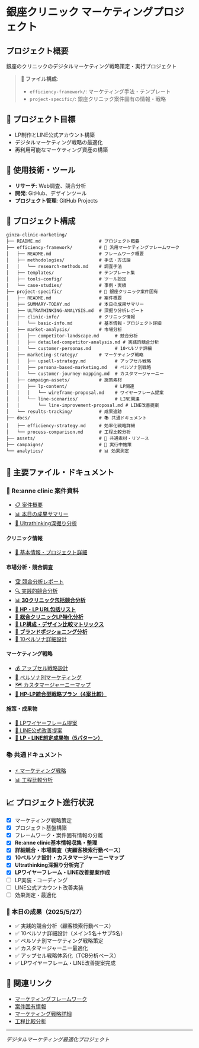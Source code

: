 # 銀座クリニック マーケティングプロジェクト

## プロジェクト概要
銀座のクリニックのデジタルマーケティング戦略策定・実行プロジェクト

> **📁 ファイル構成**: 
> - `efficiency-framework/`: マーケティング手法・テンプレート
> - `project-specific/`: 銀座クリニック案件固有の情報・戦略

## 🎯 プロジェクト目標
- LP制作とLINE公式アカウント構築
- デジタルマーケティング戦略の最適化
- 再利用可能なマーケティング資産の構築


## 🚀 使用技術・ツール
- **リサーチ**: Web調査、競合分析
- **開発**: GitHub、デザインツール
- **プロジェクト管理**: GitHub Projects

## 📁 プロジェクト構成
```
ginza-clinic-marketing/
├── README.md                      # プロジェクト概要
├── efficiency-framework/          # 🔧 汎用マーケティングフレームワーク
│   ├── README.md                  # フレームワーク概要
│   ├── methodologies/             # 手法・方法論
│   │   └── research-methods.md    # 調査手法
│   ├── templates/                 # テンプレート集
│   ├── tools-config/              # ツール設定
│   └── case-studies/              # 事例・実績
├── project-specific/              # 🏥 銀座クリニック案件固有
│   ├── README.md                  # 案件概要
│   ├── SUMMARY-TODAY.md           # 本日の成果サマリー
│   ├── ULTRATHINKING-ANALYSIS.md  # 深掘り分析レポート
│   ├── clinic-info/               # クリニック情報
│   │   └── basic-info.md          # 基本情報・プロジェクト詳細
│   ├── market-analysis/           # 市場分析
│   │   ├── competitor-landscape.md      # 競合分析
│   │   ├── detailed-competitor-analysis.md # 実践的競合分析
│   │   └── customer-personas.md         # 10ペルソナ詳細
│   ├── marketing-strategy/        # マーケティング戦略
│   │   ├── upsell-strategy.md           # アップセル戦略
│   │   ├── persona-based-marketing.md   # ペルソナ別戦略
│   │   └── customer-journey-mapping.md  # カスタマージャーニー
│   ├── campaign-assets/           # 施策素材
│   │   ├── lp-content/                  # LP関連
│   │   │   └── wireframe-proposal.md    # ワイヤーフレーム提案
│   │   └── line-scenarios/              # LINE関連
│   │       └── line-improvement-proposal.md # LINE改善提案
│   └── results-tracking/          # 成果追跡
├── docs/                          # 📚 共通ドキュメント
│   ├── efficiency-strategy.md     # 効率化戦略詳細
│   └── process-comparison.md      # 工程比較分析
├── assets/                        # 🎨 共通素材・リソース
├── campaigns/                     # 🚀 実行中施策
└── analytics/                     # 📊 効果測定
```

## 📂 主要ファイル・ドキュメント


### 🏥 Re:anne clinic 案件資料
- [📋 案件概要](./project-specific/README.md)
- [📊 本日の成果サマリー](./project-specific/SUMMARY-TODAY.md)
- [🧠 Ultrathinking深掘り分析](./project-specific/ULTRATHINKING-ANALYSIS.md)

#### クリニック情報
- [🏥 基本情報・プロジェクト詳細](./project-specific/clinic-info/basic-info.md)

#### 市場分析・競合調査
- [🏆 競合分析レポート](./project-specific/market-analysis/competitor-landscape.md)
- [🔍 実践的競合分析](./project-specific/market-analysis/detailed-competitor-analysis.md)
- [📊 **30クリニック包括競合分析**](./project-specific/market-analysis/comprehensive-competitor-analysis-30.md)
- [🔗 **HP・LP URL包括リスト**](./project-specific/market-analysis/hp-lp-url-comprehensive-list.md)
- [🎯 **総合クリニックLP特化分析**](./project-specific/market-analysis/general-clinic-lp-analysis.md)
- [🎨 **LP構成・デザイン比較マトリックス**](./project-specific/market-analysis/lp-design-comparison-matrix.md)
- [🎯 **ブランドポジショニング分析**](./project-specific/market-analysis/brand-positioning-analysis.md)
- [👥 10ペルソナ詳細設計](./project-specific/market-analysis/customer-personas.md)

#### マーケティング戦略
- [💰 アップセル戦略設計](./project-specific/marketing-strategy/upsell-strategy.md)
- [🎯 ペルソナ別マーケティング](./project-specific/marketing-strategy/persona-based-marketing.md)
- [🗺️ カスタマージャーニーマップ](./project-specific/marketing-strategy/customer-journey-mapping.md)
- [🚀 **HP-LP統合型戦略プラン（4案比較）**](./project-specific/marketing-strategy/hp-lp-integrated-strategy-plans.md)

#### 施策・成果物
- [📱 LPワイヤーフレーム提案](./project-specific/campaign-assets/lp-content/wireframe-proposal.md)
- [💬 LINE公式改善提案](./project-specific/campaign-assets/line-scenarios/line-improvement-proposal.md)
- [🎨 **LP・LINE想定成果物（5パターン）**](./project-specific/campaign-assets/deliverables-5patterns.md)

### 📚 共通ドキュメント
- [⚡ マーケティング戦略](./docs/efficiency-strategy.md)
- [📊 工程比較分析](./docs/process-comparison.md)

## 📈 プロジェクト進行状況
- [x] マーケティング戦略策定
- [x] プロジェクト基盤構築
- [x] フレームワーク・案件固有情報の分離
- [x] **Re:anne clinic基本情報収集・整理**
- [x] **詳細競合・市場調査（実顧客検索行動ベース）**
- [x] **10ペルソナ設計・カスタマージャーニーマップ**
- [x] **Ultrathinking深掘り分析完了**
- [x] **LPワイヤーフレーム・LINE改善提案作成**
- [ ] LP実装・コーディング
- [ ] LINE公式アカウント改善実装
- [ ] 効果測定・最適化

### 🎯 本日の成果（2025/5/27）
- ✅ 実践的競合分析（顧客検索行動ベース）
- ✅ 10ペルソナ詳細設計（メイン5名＋サブ5名）
- ✅ ペルソナ別マーケティング戦略策定
- ✅ カスタマージャーニー最適化
- ✅ アップセル戦略体系化（TCB分析ベース）
- ✅ LPワイヤーフレーム・LINE改善提案完成

## 🔗 関連リンク
- [マーケティングフレームワーク](./efficiency-framework/README.md)
- [案件固有情報](./project-specific/README.md)
- [マーケティング戦略詳細](./docs/efficiency-strategy.md)
- [工程比較分析](./docs/process-comparison.md)

---
*デジタルマーケティング最適化プロジェクト*
